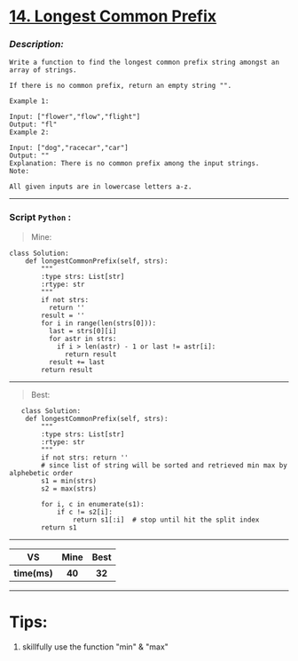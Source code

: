 
#  **[14. Longest Common Prefix](https://leetcode.com/problems/longest-common-prefix/description/ )**

### *Description:*

    Write a function to find the longest common prefix string amongst an array of strings.

    If there is no common prefix, return an empty string "".

    Example 1:

    Input: ["flower","flow","flight"]
    Output: "fl"
    Example 2:

    Input: ["dog","racecar","car"]
    Output: ""
    Explanation: There is no common prefix among the input strings.
    Note:

    All given inputs are in lowercase letters a-z.
---


### Script `Python` :

> Mine:
```
class Solution:
    def longestCommonPrefix(self, strs):
        """
        :type strs: List[str]
        :rtype: str
        """
        if not strs:
          return ''
        result = ''
        for i in range(len(strs[0])):
          last = strs[0][i]
          for astr in strs:
            if i > len(astr) - 1 or last != astr[i]:
              return result
          result += last
        return result
```
___

                        
> Best:
```
   class Solution:
    def longestCommonPrefix(self, strs):
        """
        :type strs: List[str]
        :rtype: str
        """
        if not strs: return ''
        # since list of string will be sorted and retrieved min max by alphebetic order
        s1 = min(strs)
        s2 = max(strs)

        for i, c in enumerate(s1):
            if c != s2[i]:
                return s1[:i]  # stop until hit the split index
        return s1
```
___
 

<table>
  <tr>
    <th>VS</th>
    <th>Mine</th>
    <th>Best</th>
  </tr>
    <tr>
    <th>time(ms)</th>
    <th>40</th>
    <th>32</th>
<table>

___

# Tips:
1. skillfully use the function "min" & "max"




        
